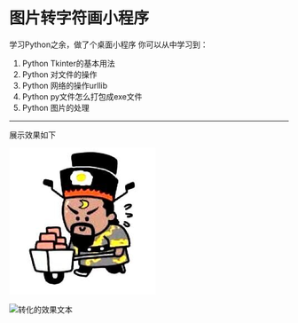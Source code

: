 # 图片转字符画小程序
学习Python之余，做了个桌面小程序
你可以从中学习到：
1. Python Tkinter的基本用法
2. Python 对文件的操作
3. Python 网络的操作urllib
4. Python py文件怎么打包成exe文件
5. Python 图片的处理
-----
展示效果如下

![](https://github.com/loavne/Image2Char/blob/master/header.jpg)

![转化的效果文本]()
